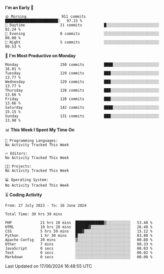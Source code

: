 
<!--START_SECTION:week-->
**I'm an Early 🐤** 

```text
🌞 Morning                911 commits         ████████████████████████░   97.23 % 
🌆 Daytime                21 commits          █░░░░░░░░░░░░░░░░░░░░░░░░   02.24 % 
🌃 Evening                0 commits           ░░░░░░░░░░░░░░░░░░░░░░░░░   00.00 % 
🌙 Night                  5 commits           ░░░░░░░░░░░░░░░░░░░░░░░░░   00.53 % 
```
📅 **I'm Most Productive on Monday** 

```text
Monday                   150 commits         ████░░░░░░░░░░░░░░░░░░░░░   16.01 % 
Tuesday                  129 commits         ███░░░░░░░░░░░░░░░░░░░░░░   13.77 % 
Wednesday                129 commits         ███░░░░░░░░░░░░░░░░░░░░░░   13.77 % 
Thursday                 128 commits         ███░░░░░░░░░░░░░░░░░░░░░░   13.66 % 
Friday                   128 commits         ███░░░░░░░░░░░░░░░░░░░░░░   13.66 % 
Saturday                 142 commits         ████░░░░░░░░░░░░░░░░░░░░░   15.15 % 
Sunday                   131 commits         ███░░░░░░░░░░░░░░░░░░░░░░   13.98 % 
```


📊 **This Week I Spent My Time On** 

```text
💬 Programming Languages: 
No Activity Tracked This Week

🔥 Editors: 
No Activity Tracked This Week

🐱‍💻 Projects: 
No Activity Tracked This Week

💻 Operating System: 
No Activity Tracked This Week
```


<!--END_SECTION:week-->

⏳ **Coding Activity**

<!--START_SECTION:alltime-->

```text
From: 27 July 2023 - To: 16 June 2024

Total Time: 39 hrs 39 mins

PHP             21 hrs 10 mins  █████████████▒░░░░░░░░░░░   53.40 %
HTML            10 hrs 28 mins  ██████▓░░░░░░░░░░░░░░░░░░   26.40 %
CSS             5 hrs 59 mins   ███▓░░░░░░░░░░░░░░░░░░░░░   15.12 %
Python          1 hr 30 mins    █░░░░░░░░░░░░░░░░░░░░░░░░   03.80 %
Apache Config   20 mins         ▒░░░░░░░░░░░░░░░░░░░░░░░░   00.88 %
Other           7 mins          ░░░░░░░░░░░░░░░░░░░░░░░░░   00.33 %
JavaScript      0 secs          ░░░░░░░░░░░░░░░░░░░░░░░░░   00.03 %
Text            0 secs          ░░░░░░░░░░░░░░░░░░░░░░░░░   00.02 %
Markdown        0 secs          ░░░░░░░░░░░░░░░░░░░░░░░░░   00.00 %
```

<!--END_SECTION:alltime-->
<!--START_SECTION:date-->

 Last Updated on 17/06/2024 16:48:55 UTC
<!--END_SECTION:date-->
